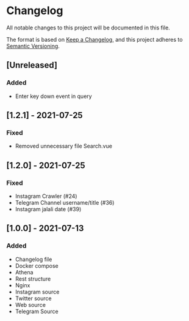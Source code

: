 # Changelog
All notable changes to this project will be documented in this file.

The format is based on [Keep a Changelog](https://keepachangelog.com/en/1.0.0/),
and this project adheres to [Semantic Versioning](https://semver.org/spec/v2.0.0.html).

## [Unreleased]
### Added
- Enter key down event in query

## [1.2.1] - 2021-07-25
### Fixed
- Removed unnecessary file Search.vue

## [1.2.0] - 2021-07-25
### Fixed
- Instagram Crawler (#24)
- Telegram Channel username/title (#36)
- Instagram jalali date (#39)

## [1.0.0] - 2021-07-13
### Added
- Changelog file
- Docker compose
- Athena
- Rest structure
- Nginx
- Instagram source
- Twitter source
- Web source
- Telegram Source
